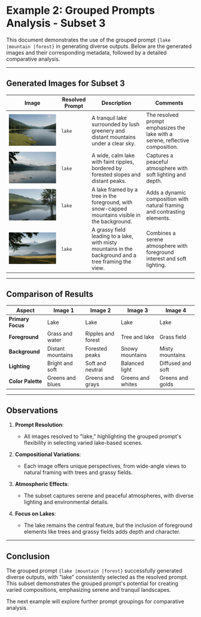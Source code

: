 # **Example 2: Grouped Prompts Analysis - Subset 3**

This document demonstrates the use of the grouped prompt `{lake |mountain |forest}` in generating diverse outputs. Below are the generated images and their corresponding metadata, followed by a detailed comparative analysis.

---

## **Generated Images for Subset 3**

| **Image** 						   | **Resolved Prompt**  | **Description** 																						| **Comments** 																	 |
|--------------------------------------|----------------------|---------------------------------------------------------------------------------------------------------|--------------------------------------------------------------------------------|
| ![Image 1](example2_set3_image1.png) | `lake` 			  | A tranquil lake surrounded by lush greenery and distant mountains under a clear sky. 					| The resolved prompt emphasizes the lake with a serene, reflective composition. |
| ![Image 2](example2_set3_image2.png) | `lake` 			  | A wide, calm lake with faint ripples, bordered by forested slopes and distant peaks. 					| Captures a peaceful atmosphere with soft lighting and depth. 					 |
| ![Image 3](example2_set3_image3.png) | `lake` 			  | A lake framed by a tree in the foreground, with snow-capped mountains visible in the background. 		| Adds a dynamic composition with natural framing and contrasting elements. 	 |
| ![Image 4](example2_set3_image4.png) | `lake` 			  | A grassy field leading to a lake, with misty mountains in the background and a tree framing the view. 	| Combines a serene atmosphere with foreground interest and soft lighting. 		 |

---

## **Comparison of Results**

| **Aspect**         | **Image 1**        | **Image 2**        | **Image 3**         | **Image 4**        |
|--------------------|--------------------|--------------------|---------------------|--------------------|
| **Primary Focus**  | Lake               | Lake               | Lake                | Lake               |
| **Foreground**     | Grass and water    | Ripples and forest | Tree and lake       | Grass field        |
| **Background**     | Distant mountains  | Forested peaks     | Snowy mountains     | Misty mountains    |
| **Lighting**       | Bright and soft    | Soft and neutral   | Balanced light      | Diffused and soft  |
| **Color Palette**  | Greens and blues   | Greens and grays   | Greens and whites   | Greens and golds   |

---

## **Observations**

1. **Prompt Resolution**:
   - All images resolved to "lake," highlighting the grouped prompt's flexibility in selecting varied lake-based scenes.

2. **Compositional Variations**:
   - Each image offers unique perspectives, from wide-angle views to natural framing with trees and grassy fields.

3. **Atmospheric Effects**:
   - The subset captures serene and peaceful atmospheres, with diverse lighting and environmental details.

4. **Focus on Lakes**:
   - The lake remains the central feature, but the inclusion of foreground elements like trees and grassy fields adds depth and character.

---

## **Conclusion**

The grouped prompt `{lake |mountain |forest}` successfully generated diverse outputs, with "lake" consistently selected as the resolved prompt. This subset demonstrates the grouped prompt's potential for creating varied compositions, emphasizing serene and tranquil landscapes.

The next example will explore further prompt groupings for comparative analysis.

